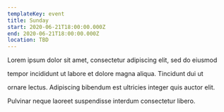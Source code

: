 ```yaml
---
templateKey: event
title: Sunday
start: 2020-06-21T18:00:00.000Z
end: 2020-06-21T18:00:00.000Z
location: TBD
---
```

Lorem ipsum dolor sit amet, consectetur adipiscing elit, sed do eiusmod

tempor incididunt ut labore et dolore magna aliqua. Tincidunt dui ut

ornare lectus. Adipiscing bibendum est ultricies integer quis auctor elit.

Pulvinar neque laoreet suspendisse interdum consectetur libero. 
